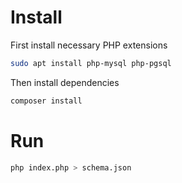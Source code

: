 # Install

First install necessary PHP extensions
```sh
sudo apt install php-mysql php-pgsql
```

Then install dependencies
```sh
composer install
```

# Run

```sh
php index.php > schema.json
```